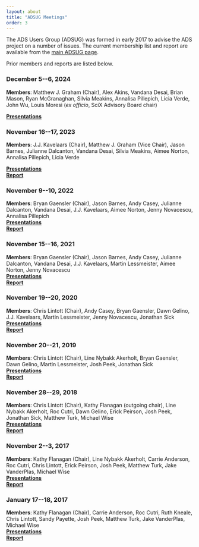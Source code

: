 ```yaml
---
layout: about
title: "ADSUG Meetings"
order: 3
---
```


The ADS Users Group (ADSUG) was formed in early 2017 to advise the ADS project on a number of issues. The current membership list and report are available from the [main ADSUG page](../adsug/adsug.html).

Prior members and reports are listed below.

### December 5--6, 2024
**Members**: Matthew J. Graham (Chair), Alex Akins, Vandana Desai, Brian Mason, Ryan McGranaghan, Silvia Meakins, Annalisa Pillepich, Licia Verde, John Wu, Louis Moresi (*ex officio*, SciX Advisory Board chair) 

**[Presentations](../adsug/past_meetings/2024-12-05-202411-program.html)**  

### November 16--17, 2023
**Members**: J.J. Kavelaars (Chair), Matthew J. Graham (Vice Chair), Jason Barnes, Julianne Dalcanton, Vandana Desai, Silvia Meakins, Aimee Norton, Annalisa Pillepich, Licia Verde 

**[Presentations](../adsug/past_meetings/2023-11-16-202311-program.html)**  
**[Report](https://ads.harvard.edu/adsug/2023/ADSUGReport2023.pdf)**

### November 9--10, 2022
**Members**: Bryan Gaensler (Chair), Jason Barnes, Andy Casey, Julianne Dalcanton, Vandana Desai, J.J. Kavelaars, Aimee Norton, Jenny Novacescu, Annalisa Pillepich    
**[Presentations](../adsug/past_meetings/2022-11-01-202211-program.html)**   
**[Report](https://ads.harvard.edu/adsug/2022/ADSUG_report_2022.pdf)** 

### November 15--16, 2021
**Members**: Bryan Gaensler (Chair), Jason Barnes, Andy Casey, Julianne Dalcanton, Vandana Desai, J.J. Kavelaars, Martin Lessmeister, Aimee Norton, Jenny Novacescu   
**[Presentations](../adsug/past_meetings/2021-11-01-202111-program.html)**   
**[Report](https://ads.harvard.edu/adsug/2021/ADSUG_2021-Report.pdf)**

### November 19--20, 2020
**Members**: Chris Lintott (Chair), Andy Casey, Bryan Gaensler, Dawn Gelino, J.J. Kavelaars, Martin Lessmeister, Jenny Novacescu, Jonathan Sick  
**[Presentations](../adsug/past_meetings/2020-11-01-202011-program.html)**  
**[Report](http://ads.harvard.edu/adsug/2020/ADSUG_Report_2020.pdf)**

### November 20--21, 2019
**Members**: Chris Lintott (Chair), Line Nybakk Akerholt, Bryan Gaensler, Dawn Gelino, Martin Lessmeister, Josh Peek, Jonathan Sick  
**[Presentations](../adsug/past_meetings/2019-11-01-201911-program.html)**  
**[Report](http://ads.harvard.edu/adsug/2019/ADSUG_Report_2019.pdf)**

### November 28--29, 2018
**Members**: Chris Lintott (Chair), Kathy Flanagan (outgoing chair), Line Nybakk Akerholt, Roc Cutri, Dawn Gelino, Erick Peirson, Josh Peek, Jonathan Sick, Matthew Turk, Michael Wise  
**[Presentations](../adsug/past_meetings/2018-11-01-201811-program.html)**  
**[Report](http://ads.harvard.edu/adsug/2018/ADSUG_Report_2018.pdf)**

### November 2--3, 2017
**Members**: Kathy Flanagan (Chair), Line Nybakk Akerholt, Carrie Anderson, Roc Cutri, Chris Lintott, Erick Peirson, Josh Peek, Matthew Turk,  Jake VanderPlas, Michael Wise  
**[Presentations](../adsug/past_meetings/2018-01-01-201711-program.html)**  
**[Report](http://ads.harvard.edu/adsug/2017b/ADSUG_Report_Jan2018.pdf)**

### January 17--18, 2017
**Members**: Kathy Flanagan (Chair), Carrie Anderson, Roc Cutri, Ruth Kneale, Chris Lintott, Sandy Payette, Josh Peek, Matthew Turk, Jake VanderPlas, Michael Wise  
**[Presentations](../adsug/past_meetings/2018-01-01-201701-program.html)**  
**[Report](http://ads.harvard.edu/adsug/2017/ADSUG_Report.pdf)**
